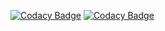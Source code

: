 [![Codacy Badge](https://api.codacy.com/project/badge/Grade/dabff4893df94d40b9e86862d334853e)](https://app.codacy.com/gh/Sachinrudra/MiniProject_Template?utm_source=github.com&utm_medium=referral&utm_content=Sachinrudra/MiniProject_Template&utm_campaign=Badge_Grade_Settings)
[![Codacy Badge](https://app.codacy.com/project/badge/Grade/a08fa1ff613b44779565f62eeec60d37)](https://www.codacy.com/gh/Sachinrudra/MiniProject_Template/dashboard?utm_source=github.com&amp;utm_medium=referral&amp;utm_content=Sachinrudra/MiniProject_Template&amp;utm_campaign=Badge_Grade)
